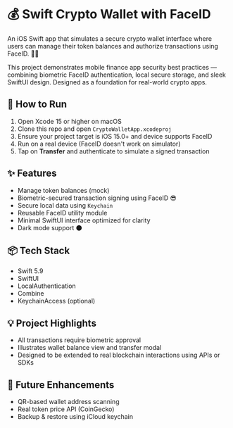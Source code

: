 # 💰 Swift Crypto Wallet with FaceID

An iOS Swift app that simulates a secure crypto wallet interface where users can manage their token balances and authorize transactions using FaceID. 🧠🔐

This project demonstrates mobile finance app security best practices — combining biometric FaceID authentication, local secure storage, and sleek SwiftUI design. Designed as a foundation for real-world crypto apps.

## 🚀 How to Run

1. Open Xcode 15 or higher on macOS
2. Clone this repo and open `CryptoWalletApp.xcodeproj`
3. Ensure your project target is iOS 15.0+ and device supports FaceID
4. Run on a real device (FaceID doesn't work on simulator)
5. Tap on **Transfer** and authenticate to simulate a signed transaction

## ✨ Features

- Manage token balances (mock)
- Biometric-secured transaction signing using FaceID 😎
- Secure local data using `Keychain`
- Reusable FaceID utility module
- Minimal SwiftUI interface optimized for clarity
- Dark mode support 🌑

## 📦 Tech Stack

- Swift 5.9
- SwiftUI
- LocalAuthentication
- Combine
- KeychainAccess (optional)

## 💡 Project Highlights

- All transactions require biometric approval
- Illustrates wallet balance view and transfer modal
- Designed to be extended to real blockchain interactions using APIs or SDKs

## 📲 Future Enhancements

- QR-based wallet address scanning
- Real token price API (CoinGecko)
- Backup & restore using iCloud keychain